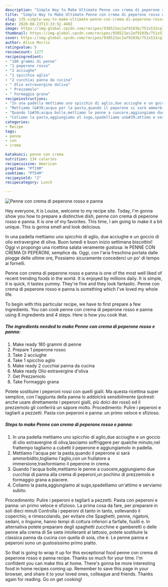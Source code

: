 ```yaml
---
description: "Simple Way to Make Ultimate Penne con crema di peperone rosso e panna"
title: "Simple Way to Make Ultimate Penne con crema di peperone rosso e panna"
slug: 135-simple-way-to-make-ultimate-penne-con-crema-di-peperone-rosso-e-panna
date: 2020-08-23T13:33:52.440Z
image: https://img-global.cpcdn.com/recipes/938521ec2af9103b/751x532cq70/penne-con-crema-di-peperone-rosso-e-panna-recipe-main-photo.jpg
thumbnail: https://img-global.cpcdn.com/recipes/938521ec2af9103b/751x532cq70/penne-con-crema-di-peperone-rosso-e-panna-recipe-main-photo.jpg
cover: https://img-global.cpcdn.com/recipes/938521ec2af9103b/751x532cq70/penne-con-crema-di-peperone-rosso-e-panna-recipe-main-photo.jpg
author: Alice Morris
ratingvalue: 5
reviewcount: 1277
recipeingredient:
- "180 grammi di penne"
- "1 peperone rosso"
- "2 acciughe"
- "1 spicchio aglio"
- "2 cucchiai panna da cucina"
- " Olio extravergine doliva"
- " Prezzemolo"
- " Formaggio grana"
recipeinstructions:
- "In una padella mettiamo uno spicchio di aglio,due acciughe e un goccio di olio extravergine di oliva,lasciamo soffriggere per qualche minuto,nel frattempo tagliamo a cubetti il peperone e aggiungiamolo in padella."
- "Mettiamo l&#39;acqua per la pasta,quando il peperone si sarà ammorbidito,togliamo l&#39;aglio,con un frullatore a immersione,trasformiamo il peperone in crema."
- "Quando l&#39;acqua bolle,mettiamo le penne a cuocere,aggiungiamo due cucchiai di panna alla crema di peperoni,un pochino di prezzemolo e formaggio grana a piacere."
- "Coliamo la pasta,aggiungiamo al sugo,spadelliamo un&#39;attimo e serviamo subito."
categories:
- Recipe
tags:
- penne
- con
- crema

katakunci: penne con crema 
nutrition: 134 calories
recipecuisine: American
preptime: "PT19M"
cooktime: "PT54M"
recipeyield: "2"
recipecategory: Lunch

---
```



![Penne con crema di peperone rosso e panna](https://img-global.cpcdn.com/recipes/938521ec2af9103b/751x532cq70/penne-con-crema-di-peperone-rosso-e-panna-recipe-main-photo.jpg)

Hey everyone, it is Louise, welcome to my recipe site. Today, I'm gonna show you how to prepare a distinctive dish, penne con crema di peperone rosso e panna. It is one of my favorites. This time, I am going to make it a bit unique. This is gonna smell and look delicious.

In una padella mettiamo uno spicchio di aglio, due acciughe e un goccio di olio extravergine di oliva. Buon lunedì e buon inizio settimana biscottini! Oggi vi propongo una ricettina salata veramente gustosa: le PENNE CON CREMA DI PEPERONI, semplice da. Oggi, con l&#39;aria freschina portata dalle piogge delle ultime ore, Possiamo sicuramente concederci un po&#39; di tempo ai fornelli.

Penne con crema di peperone rosso e panna is one of the most well liked of recent trending foods in the world. It is enjoyed by millions daily. It is simple, it is quick, it tastes yummy. They're fine and they look fantastic. Penne con crema di peperone rosso e panna is something which I've loved my whole life.


To begin with this particular recipe, we have to first prepare a few ingredients. You can cook penne con crema di peperone rosso e panna using 8 ingredients and 4 steps. Here is how you cook that.

<!--inarticleads1-->

##### The ingredients needed to make Penne con crema di peperone rosso e panna:

1. Make ready 180 grammi di penne
1. Prepare 1 peperone rosso
1. Take 2 acciughe
1. Take 1 spicchio aglio
1. Make ready 2 cucchiai panna da cucina
1. Make ready  Olio extravergine d&#39;oliva
1. Get  Prezzemolo
1. Take  Formaggio grana


Potete sostituire i peperoni rossi con quelli gialli. Ma questa ricettina super semplice, con l&#39;aggiunta della panna lo addolcirà sensibilmente (potresti anche usare direttamente i peperoni gialli, più dolci dei rossi) ed il prezzemolo gli conferirà un sapore molto. Procedimento: Pulire i peperoni e tagliarli a pezzetti. Pasta con peperoni e panna: un primo veloce e sfizioso. 

<!--inarticleads2-->

##### Steps to make Penne con crema di peperone rosso e panna:

1. In una padella mettiamo uno spicchio di aglio,due acciughe e un goccio di olio extravergine di oliva,lasciamo soffriggere per qualche minuto,nel frattempo tagliamo a cubetti il peperone e aggiungiamolo in padella.
1. Mettiamo l&#39;acqua per la pasta,quando il peperone si sarà ammorbidito,togliamo l&#39;aglio,con un frullatore a immersione,trasformiamo il peperone in crema.
1. Quando l&#39;acqua bolle,mettiamo le penne a cuocere,aggiungiamo due cucchiai di panna alla crema di peperoni,un pochino di prezzemolo e formaggio grana a piacere.
1. Coliamo la pasta,aggiungiamo al sugo,spadelliamo un&#39;attimo e serviamo subito.


Procedimento: Pulire i peperoni e tagliarli a pezzetti. Pasta con peperoni e panna: un primo veloce e sfizioso. La prima cosa da fare, per preparare in soli dieci minuti Controlla i peperoni di tanto in tanto, sollevando il coperchio, e rimescolando, per evitare che Spaghetti, penne, rigatoni, sedani, o linguine, hanno tempi di cottura inferiori a farfalle, fusilli e. In alternativa potete preparare degli spaghetti zucchine e gamberetti o delle penne alla crema di Se siete intolleranti al lattosio, potete sostituire la classica panna da cucina con quella di soia, che è. Le penne panna e peperoni sono un gustosissimo primo piatto. 

So that is going to wrap it up for this exceptional food penne con crema di peperone rosso e panna recipe. Thanks so much for your time. I'm confident you can make this at home. There's gonna be more interesting food in home recipes coming up. Remember to save this page in your browser, and share it to your loved ones, colleague and friends. Thanks again for reading. Go on get cooking!
